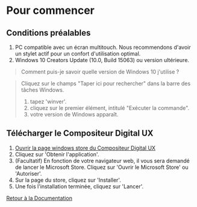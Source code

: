 # Pour commencer

## Conditions préalables

1. PC compatible avec un écran multitouch. Nous recommendons d'avoir un stylet actif pour un confort d'utilisation optimal.
1. Windows 10 Creators Update (10.0, Build 15063) ou version ultérieure.

> Comment puis-je savoir quelle version de Windows 10 j'utilise ?

> Cliquez sur le champs "Taper ici pour rechercher" dans la barre des tâches Windows.
> 1. tapez 'winver'.
> 1. cliquez sur le premier élément, intitulé "Exécuter la commande".
> 1. votre version de Windows apparaît.

## Télécharger le Compositeur Digital UX

1. [Ouvrir la page windows store du Compositeur Digital UX](https://www.microsoft.com/fr-fr/store/p/compositeur-digital-ux/9p201mgz4jb5?rtc=1)
1. Cliquez sur 'Obtenir l'application'.
1. (Facultatif) En fonction de votre navigateur web, il vous sera demandé de lancer le Microsoft Store. Cliquez sur 'Ouvrir le Microsoft Store' ou 'Autoriser'.
1. Sur la page du store, cliquez sur 'Installer'.
1. Une fois l'installation terminée, cliquez sur 'Lancer'.

[Retour à la Documentation](../index.md)


